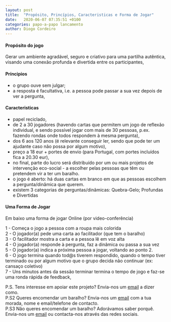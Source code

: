 ```yaml
---
layout: post
title:  "Propósito, Princípios, Caracteristicas e Forma de Jogar"
date:   2020-06-07 07:35:51 +0100
categories: papo-a-papo lancamento
author: Diogo Cordeiro
---
```


#### Propósito do jogo

Gerar um ambiente agradável, seguro e criativo para uma partilha autêntica, visando uma conexão profunda e divertida entre os participantes, 


#### Príncipios

- o grupo ouve sem julgar; 
- a resposta é facultativa, i.e. a pessoa pode passar a sua vez depois de ver a pergunta,

#### Caracteristicas

- papel reciclado, 
- de 2 a 30 jogadores (havendo cartas que permitem um jogo de reflexão individual, e sendo possível jogar com mais de 30 pessoas, p.ex. fazendo rondas onde todos respondem à mesma pergunta), 
- dos 6 aos 120 anos (é relevante conseguir ler, sendo que pode ter um ajudante caso não possa por algum motivo), 
- preço a 18 eur + portes de envio (para Portugal, com portes incluídos fica a 20.30 eur), 
- no final, parte do lucro será distribuído por um ou mais projetos de intervenção eco-social - a escolher pelas pessoas que têm ou pretendem vir a ter um baralho.
- o jogo é aberto: há duas cartas em branco em que as pessoas escolhem a pergunta/dinâmica que querem.
- existem 3 categorias de perguntas/dinâmicas: Quebra-Gelo; Profundas e Divertidas

#### Uma Forma de Jogar

Em baixo uma forma de jogar Online (por video-conferência)

1 - Começa o jogo a pessoa com a roupa mais colorida  
2 - O jogador(a) pede uma carta ao facilitador (que tem o baralho)  
3 - O facilitador mostra a carta e a pessoa lê em voz alta  
4 - O jogador(a) responde à pergunta, faz a dinâmica ou passa a sua vez  
5 - O jogador(a)  indica a próxima pessoa a jogar, voltando ao ponto 2.  
6 - O jogo termina quando tod@s tiverem respondido, quando o tempo tiver terminado ou por algum motivo que o grupo decida não continuar (ex: cansaço coletivo)  
7 - Uns minutos antes da sessão terminar termina o tempo de jogo e faz-se uma ronda rápida de feedback,  

  
P.S. Tens interesse em apoiar este projeto? Envia-nos um [email][papo-a-papo-email] a dizer como.  
P.S2 Queres encomendar um baralho? Envia-nos um [email][papo-a-papo-email] com a tua morada, nome e email/telefone de contacto.  
P.S3 Não queres encomendar um baralho? Adorávamos saber porquê. Envia-nos um [email][papo-a-papo-email] ou contacta-nos através das redes sociais.


[historia-e-agradecimentos]: https://www.papoapapo.com/papo-a-papo/lancamento/2020/05/24/Historia-e-Agradecimentos.html
[papo-a-papo-site]: https://www.papoapapo.com
[papo-a-papo-fb]: https://facebook.com/papoapapo2020
[papo-a-papo-insta]: https://instagram.com/papoapapo2020
[papo-a-papo-twt]: https://twitter.com/papoapapo
[papo-a-papo-email]:mailto:papoapapo2020@gmail.com
